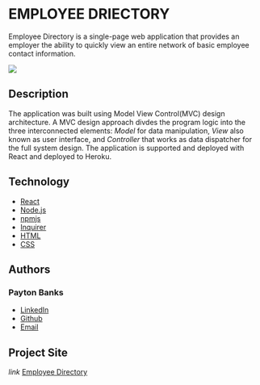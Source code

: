 # EMPLOYEE DRIECTORY
Employee Directory is a single-page web application that provides an employer the ability to quickly view an entire network of basic employee contact information.

![](/Users/paytonbanks/Projects/user-directory/public/pic.png)
## Description
The application was built using Model View Control(MVC) design architecture. A MVC design approach divdes the program logic into the three interconnected elements: *Model* for data manipulation, *View* also known as user interface, and *Controller* that works as data dispatcher for the full system design. The application is supported and deployed with React and deployed to Heroku.

## Technology
* [React](https://reactjs.org/docs/design-principles.html)
* [Node.js](https://nodejs.org/en/)
* [npmjs](https://docs.npmjs.com/)
* [Inquirer](https://www.npmjs.com/package/inquirer)
* [HTML](https://developer.mozilla.org/en-US/docs/Web/HTML)
* [CSS](https://developer.mozilla.org/en-US/docs/Web/CSS)

## Authors
### Payton Banks
- [LinkedIn](https://www.linkedin.com/feed/)
- [Github](https://github.com/paytonbanks)
- [Email](mailto:payton.banks@gmail.com)

## Project Site
*link*
[Employee Directory]()